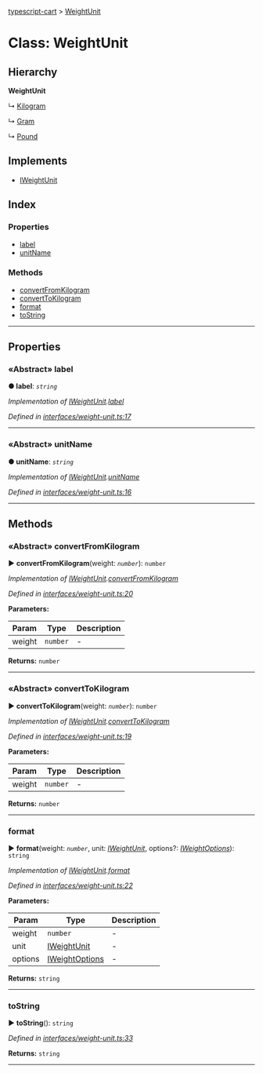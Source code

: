 [typescript-cart](../README.md) > [WeightUnit](../classes/weightunit.md)



# Class: WeightUnit

## Hierarchy

**WeightUnit**

↳  [Kilogram](kilogram.md)




↳  [Gram](gram.md)




↳  [Pound](pound.md)








## Implements

* [IWeightUnit](../interfaces/iweightunit.md)

## Index

### Properties

* [label](weightunit.md#label)
* [unitName](weightunit.md#unitname)


### Methods

* [convertFromKilogram](weightunit.md#convertfromkilogram)
* [convertToKilogram](weightunit.md#converttokilogram)
* [format](weightunit.md#format)
* [toString](weightunit.md#tostring)



---
## Properties
<a id="label"></a>

### «Abstract» label

**●  label**:  *`string`* 

*Implementation of [IWeightUnit](../interfaces/iweightunit.md).[label](../interfaces/iweightunit.md#label)*

*Defined in [interfaces/weight-unit.ts:17](https://github.com/FlareMind/typescript-cart/blob/c89995c/src/interfaces/weight-unit.ts#L17)*





___

<a id="unitname"></a>

### «Abstract» unitName

**●  unitName**:  *`string`* 

*Implementation of [IWeightUnit](../interfaces/iweightunit.md).[unitName](../interfaces/iweightunit.md#unitname)*

*Defined in [interfaces/weight-unit.ts:16](https://github.com/FlareMind/typescript-cart/blob/c89995c/src/interfaces/weight-unit.ts#L16)*





___


## Methods
<a id="convertfromkilogram"></a>

### «Abstract» convertFromKilogram

► **convertFromKilogram**(weight: *`number`*): `number`



*Implementation of [IWeightUnit](../interfaces/iweightunit.md).[convertFromKilogram](../interfaces/iweightunit.md#convertfromkilogram)*

*Defined in [interfaces/weight-unit.ts:20](https://github.com/FlareMind/typescript-cart/blob/c89995c/src/interfaces/weight-unit.ts#L20)*



**Parameters:**

| Param | Type | Description |
| ------ | ------ | ------ |
| weight | `number`   |  - |





**Returns:** `number`





___

<a id="converttokilogram"></a>

### «Abstract» convertToKilogram

► **convertToKilogram**(weight: *`number`*): `number`



*Implementation of [IWeightUnit](../interfaces/iweightunit.md).[convertToKilogram](../interfaces/iweightunit.md#converttokilogram)*

*Defined in [interfaces/weight-unit.ts:19](https://github.com/FlareMind/typescript-cart/blob/c89995c/src/interfaces/weight-unit.ts#L19)*



**Parameters:**

| Param | Type | Description |
| ------ | ------ | ------ |
| weight | `number`   |  - |





**Returns:** `number`





___

<a id="format"></a>

###  format

► **format**(weight: *`number`*, unit: *[IWeightUnit](../interfaces/iweightunit.md)*, options?: *[IWeightOptions](../interfaces/iweightoptions.md)*): `string`



*Implementation of [IWeightUnit](../interfaces/iweightunit.md).[format](../interfaces/iweightunit.md#format)*

*Defined in [interfaces/weight-unit.ts:22](https://github.com/FlareMind/typescript-cart/blob/c89995c/src/interfaces/weight-unit.ts#L22)*



**Parameters:**

| Param | Type | Description |
| ------ | ------ | ------ |
| weight | `number`   |  - |
| unit | [IWeightUnit](../interfaces/iweightunit.md)   |  - |
| options | [IWeightOptions](../interfaces/iweightoptions.md)   |  - |





**Returns:** `string`





___

<a id="tostring"></a>

###  toString

► **toString**(): `string`



*Defined in [interfaces/weight-unit.ts:33](https://github.com/FlareMind/typescript-cart/blob/c89995c/src/interfaces/weight-unit.ts#L33)*





**Returns:** `string`





___


